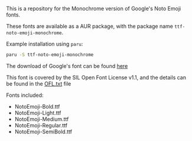 This is a repository for the Monochrome version of Google's Noto Emoji fonts.

These fonts are available as a AUR package, with the package name `ttf-noto-emoji-monochrome`.

Example installation using `paru`:
```bash
paru -S ttf-noto-emoji-monochrome
```

The download of Google's font can be found [here](https://fonts.google.com/noto/specimen/Noto+Emoji)

This font is covered by the SIL Open Font License v1.1, and the details can be found in the [OFL.txt](OFL.txt) file

Fonts included:
- NotoEmoji-Bold.ttf
- NotoEmoji-Light.ttf
- NotoEmoji-Medium.ttf
- NotoEmoji-Regular.ttf
- NotoEmoji-SemiBold.ttf
